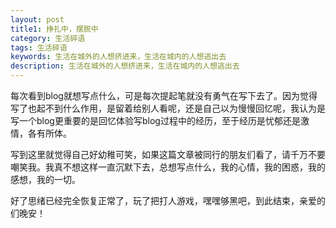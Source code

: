 ```yaml
---
layout: post
title1: 挣扎中，摆脱中
category: 生活碎语
tags: 生活碎语
keywords: 生活在城外的人想挤进来，生活在城内的人想逃出去
description: 生活在城外的人想挤进来，生活在城内的人想逃出去
---
```

<p>每次看到blog就想写点什么，可是每次提起笔就没有勇气在写下去了。因为觉得写了也起不到什么作用，是留着给别人看呢，还是自己以为慢慢回忆呢，我认为是写一个blog更重要的是回忆体验写blog过程中的经历，至于经历是忧郁还是激情，各有所体。</p>
<p>写到这里就觉得自己好幼稚可笑，如果这篇文章被同行的朋友们看了，请千万不要嘲笑我。我真不想这样一直沉默下去，总想写点什么，我的心情，我的困惑，我的感想，我的一切。</p>
<p>好了思绪已经完全恢复正常了，玩了把打人游戏，嘿嘿够黑吧，到此结束，亲爱的们晚安！</p>